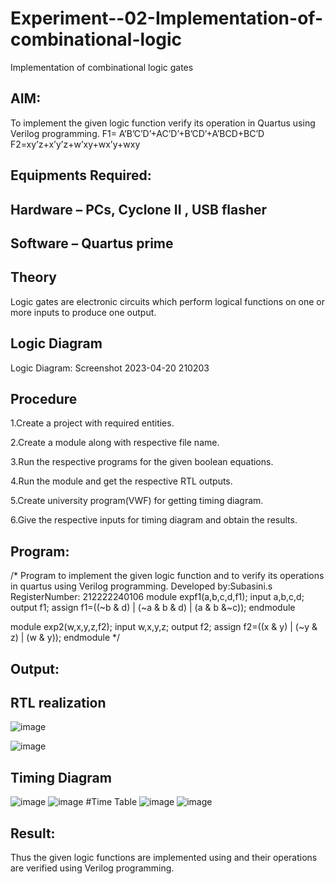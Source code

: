 # Experiment--02-Implementation-of-combinational-logic
Implementation of combinational logic gates
 
## AIM:
To implement the given logic function verify its operation in Quartus using Verilog programming.
 F1= A’B’C’D’+AC’D’+B’CD’+A’BCD+BC’D
F2=xy’z+x’y’z+w’xy+wx’y+wxy
 
 
 
## Equipments Required:
## Hardware – PCs, Cyclone II , USB flasher
## Software – Quartus prime


## Theory
Logic gates are electronic circuits which perform logical functions on one or more inputs to produce one output.
 

## Logic Diagram
Logic Diagram:
Screenshot 2023-04-20 210203
## Procedure
1.Create a project with required entities.

2.Create a module along with respective file name.

3.Run the respective programs for the given boolean equations.

4.Run the module and get the respective RTL outputs.

5.Create university program(VWF) for getting timing diagram.

6.Give the respective inputs for timing diagram and obtain the results.
## Program:
/*
Program to implement the given logic function and to verify its operations in quartus using Verilog programming.
Developed by:Subasini.s
RegisterNumber: 212222240106
module expf1(a,b,c,d,f1);
input a,b,c,d;
output f1;
assign f1=((~b & d) | (~a & b & d) | (a & b &~c));
endmodule

module exp2(w,x,y,z,f2);
input w,x,y,z;
output f2;
assign f2=((x & y) | (~y & z) | (w & y));
endmodule 
*/


## Output:
## RTL realization

![image](https://user-images.githubusercontent.com/119404951/233849455-e805ad81-25d3-4bc7-952a-37bb6954117c.png)

![image](https://user-images.githubusercontent.com/119404951/233849296-d46333f5-13a5-4bca-a3c5-eb6cd9609840.png)


## Timing Diagram
![image](https://user-images.githubusercontent.com/119404951/233848908-87ae25fc-a08e-4d35-adb9-e0822efe15f7.png)
![image](https://user-images.githubusercontent.com/119404951/233848939-3207fe98-b25a-4f39-b113-de24bdc09f69.png)
#Time Table
![image](https://user-images.githubusercontent.com/119404951/233849130-2a981470-0577-4d5e-a97b-9a32da4eec72.png)
![image](https://user-images.githubusercontent.com/119404951/233849305-0ba2c996-268d-40c2-9d9b-1371565d17d5.png)



## Result:
Thus the given logic functions are implemented using  and their operations are verified using Verilog programming.
